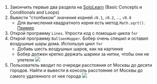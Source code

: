 1. Закончить первые два раздела на [SoloLearn](https://www.sololearn.com/Play/CSharp) (Basic Concepts и Conditionals and Loops)
2. Вывести "столбиком" значения корней `√0.1`, `√0.2`, ..., `√0.9`
   - Для вычисления квадратного корня есть метод `Math.sqrt()`. [Пример](https://gist.github.com/Simplifier/d9c85905e34abfd780fd60ff22743dac)
3. Открой программу `Lines`. Упрости код с помощью цикла `for`
4. Открой программу `BalloonHopper`. Бобер очень спешил и оставил воздушные шары дома. Используя цикл `for`
   - Добавь шесть воздушных шаров, как на картинке
   - Бобер должен крепко держать шарики за нитки, чтобы они не улетели 
     ![](https://lh6.googleusercontent.com/RGWuWWChgGiLhKLHA4luW3oUH-VYW0dTCmu0T6CW5SnUsUYW0lba-ns-znDjWN37vJsbEMpIXj2guSh3FvmGIcEOERORlKemXI1EF0pNOVoau2VSo4Lm1zk84pHkaoh8npbWGC-yPBY)
5. Пользователь вводит по очереди расстояния от Москвы до десяти городов. Найти и вывести в консоль расстояние от Москвы до самого удаленного от нее города
  ![](https://api.monosnap.com/rpc/file/download?id=DDwHOdWRVcwpBzEOsKswabjtRKJNIq)